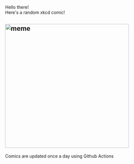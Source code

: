 Hello there! <br>Here's a random xkcd comic!<br>
## <img src="https://imgs.xkcd.com/comics/slides.png" alt="meme" width="400"/><br>
Comics are updated once a day using Github Actions